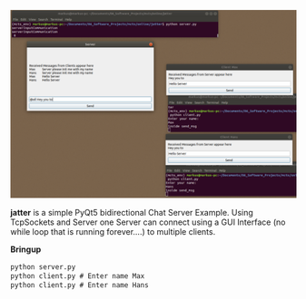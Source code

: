 ![pyqt5_simple_chatserver](example.png)

**jatter** is a simple PyQt5 bidirectional Chat Server Example. Using TcpSockets and Server one Server can connect using a GUI Interface (no while loop that is running forever....) to multiple clients.

**Bringup**
```
python server.py
python client.py # Enter name Max
python client.py # Enter name Hans
```
